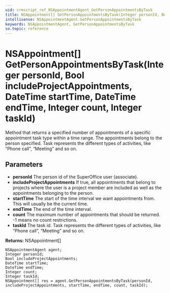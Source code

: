```yaml
---
uid: crmscript_ref_NSAppointmentAgent_GetPersonAppointmentsByTask
title: NSAppointment[] GetPersonAppointmentsByTask(Integer personId, Bool includeProjectAppointments, DateTime startTime, DateTime endTime, Integer count, Integer taskId)
intellisense: NSAppointmentAgent.GetPersonAppointmentsByTask
keywords: NSAppointmentAgent, GetPersonAppointmentsByTask
so.topic: reference
---
```


# NSAppointment[] GetPersonAppointmentsByTask(Integer personId, Bool includeProjectAppointments, DateTime startTime, DateTime endTime, Integer count, Integer taskId)

Method that returns a specified number of appointments of a specific appointment task type within a time range. The appointments belong to the person specified.  Task represents the different types of activities, like “Phone call”, “Meeting” and so on.

## Parameters

* **personId** The person id of the SuperOffice user (associate).
* **includeProjectAppointments** If true, all appointments that belong to projects where the user is a project member are included as well as the appointments belonging to the person.
* **startTime** The start of the time interval we want appointments from. This will usually be the current time.
* **endTime** The end of the time interval.
* **count** The maximum number of appointments that should be returned. -1 means no count restrictions.
* **taskId** The task id. Task represents the different types of activities, like “Phone call”, “Meeting” and so on.

**Returns:** NSAppointment[]

```crmscript
NSAppointmentAgent agent;
Integer personId;
Bool includeProjectAppointments;
DateTime startTime;
DateTime endTime;
Integer count;
Integer taskId;
NSAppointment[] res = agent.GetPersonAppointmentsByTask(personId, includeProjectAppointments, startTime, endTime, count, taskId);
```


